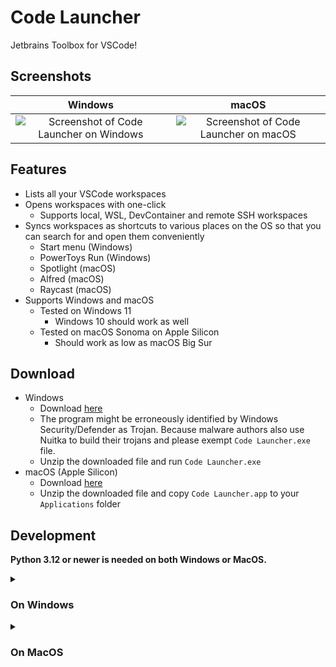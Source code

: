 # Code Launcher
Jetbrains Toolbox for VSCode! 

## Screenshots
Windows                    |  macOS
:-------------------------:|:-------------------------:
![Screenshot of Code Launcher on Windows](./docs/win-screenshot.png) | ![Screenshot of Code Launcher on macOS](./docs/mac-screenshot.webp)

## Features
* Lists all your VSCode workspaces
* Opens workspaces with one-click
    * Supports local, WSL, DevContainer and remote SSH workspaces
* Syncs workspaces as shortcuts to various places on the OS so that you can search for and open them conveniently
    * Start menu (Windows)
    * PowerToys Run (Windows)
    * Spotlight (macOS)
    * Alfred (macOS)
    * Raycast (macOS)
* Supports Windows and macOS
    * Tested on Windows 11
        * Windows 10 should work as well
    * Tested on macOS Sonoma on Apple Silicon
        * Should work as low as macOS Big Sur

## Download
* Windows
    * Download [here](https://nightly.link/sekai-soft/code-launcher/workflows/build/master/windows.zip)
    * The program might be erroneously identified by Windows Security/Defender as Trojan. Because malware authors also use Nuitka to build their trojans and please exempt `Code Launcher.exe` file.
    * Unzip the downloaded file and run `Code Launcher.exe`
* macOS (Apple Silicon)
    * Download [here](https://nightly.link/sekai-soft/code-launcher/workflows/build/master/mac-arm.zip)
    * Unzip the downloaded file and copy `Code Launcher.app` to your `Applications` folder

## Development

**Python 3.12 or newer is needed on both Windows or MacOS.**

<details>
<summary><h3>On Windows</h3></summary>

### Set Up Development Environment
```
python -m venv .
.\Scripts\activate.bat
python -m pip install --upgrade pip
pip install -r requirements.txt -r requirements_win.txt
```

### Package App
```
.\Scripts\activate.bat
python -m nuitka app.py
```

Then find the built app in `app.dist` folder
</details>

<details>
<summary><h3>On MacOS</h3></summary>

### Set Up Development Environment
```
python -m venv .
./Scripts/activate.bat
python -m pip install --upgrade pip
pip install -r requirements.txt -r requirements_win.txt
```

### Package App
```
./Scripts/activate
python -m nuitka app.py
```

Then find the built app in `app.dist` folder
</details>